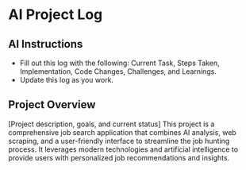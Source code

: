# AI Project Log

## AI Instructions 
- Fill out this log with the following: Current Task, Steps Taken, Implementation, Code Changes, Challenges, and Learnings. 
- Update this log as you work.


## Project Overview
[Project description, goals, and current status]
This project is a comprehensive job search application that combines AI analysis, web scraping, and a user-friendly interface to streamline the job hunting process. It leverages modern technologies and artificial intelligence to provide users with personalized job recommendations and insights.
